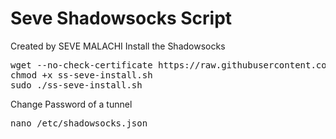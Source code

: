 # Seve Shadowsocks Script

Created by SEVE MALACHI
Install the Shadowsocks
<pre>
wget --no-check-certificate https://raw.githubusercontent.com/mathew1357/Deb9-SS-Script/master/seve/ss-seve-install.sh
chmod +x ss-seve-install.sh
sudo ./ss-seve-install.sh
</pre>
Change Password of a tunnel
<pre>
nano /etc/shadowsocks.json
</pre>

